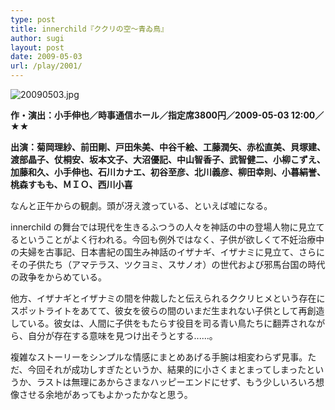 ```yaml
---
type: post
title: innerchild『ククリの空〜青ゐ鳥』
author: sugi
layout: post
date: 2009-05-03
url: /play/2001/
---
```

<img alt="20090503.jpg" src="/images/play/20090503.jpg" class="alignleft" />

**作・演出：小手伸也／時事通信ホール／指定席3800円／2009-05-03 12:00／★★**

**出演：菊岡理紗、前田剛、戸田朱美、中谷千絵、工藤潤矢、赤松直美、貝塚建、渡部晶子、仗桐安、坂本文子、大沼優記、中山智香子、武智健二、小柳こずえ、加藤和久、小手伸也、石川カナエ、初谷至彦、北川義彦、柳田幸則、小暮絹誉、桃森すもも、ＭＩＯ、西川小喜**

なんと正午からの観劇。頭が冴え渡っている、といえば嘘になる。

innerchild の舞台では現代を生きるふつうの人々を神話の中の登場人物に見立てるということがよく行われる。今回も例外ではなく、子供が欲しくて不妊治療中の夫婦を古事記、日本書紀の国生み神話のイザナギ、イザナミに見立て、さらにその子供たち（アマテラス、ツクヨミ、スサノオ）の世代および邪馬台国の時代の政争をからめている。

他方、イザナギとイザナミの間を仲裁したと伝えられるククリヒメという存在にスポットライトをあてて、彼女を彼らの間のいまだ生まれない子供として再創造している。彼女は、人間に子供をもたらす役目を司る青い鳥たちに翻弄されながら、自分が存在する意味を見つけ出そうとする......。

複雑なストーリーをシンプルな情感にまとめあげる手腕は相変わらず見事。ただ、今回それが成功しすぎたというか、結果的に小さくまとまってしまったというか、ラストは無理にあからさまなハッピーエンドにせず、もう少しいろいろ想像させる余地があってもよかったかなと思う。

